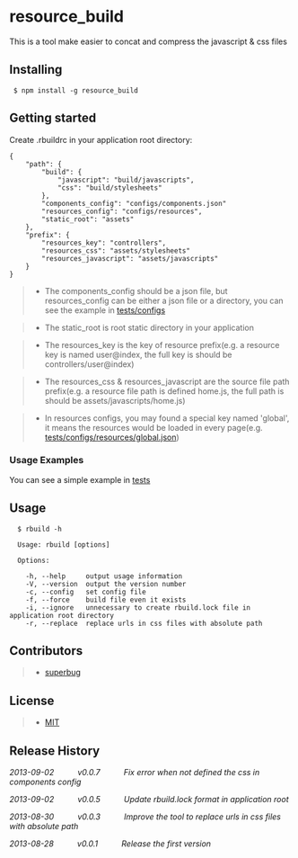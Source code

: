 # resource_build

This is a tool make easier to concat and compress the javascript & css files

## Installing

```shell
 $ npm install -g resource_build
```

## Getting started

Create .rbuildrc in your application root directory:

```
{
    "path": {
        "build": {
            "javascript": "build/javascripts",
            "css": "build/stylesheets"
        },
        "components_config": "configs/components.json"
        "resources_config": "configs/resources",
        "static_root": "assets"
    },
    "prefix": {
        "resources_key": "controllers",
        "resources_css": "assets/stylesheets"
        "resources_javascript": "assets/javascripts"
    }
}

```

>- The components_config should be a json file, but resources_config can be either a json file or a directory,
you can see the example in [tests/configs](https://github.com/NanJingBoy/resource_build/tree/master/tests/configs)

>- The static_root is root static directory in your application

>- The resources_key is the key of resource prefix(e.g. a resource key is named user@index, the full key is should be
controllers/user@index)

>- The resources_css & resources_javascript are the source file path prefix(e.g. a resource file path is defined home.js,
the full path is should be assets/javascripts/home.js)

>- In resources configs, you may found a special key named 'global', it means the resources would be loaded in every page(e.g. [tests/configs/resources/global.json](https://github.com/NanJingBoy/resource_build/blob/master/tests/configs/resources/global.json))


### Usage Examples
You can see a simple example in [tests](https://github.com/NanJingBoy/resource_build/tree/master/tests)


## Usage
```shell
  $ rbuild -h

  Usage: rbuild [options]

  Options:

    -h, --help     output usage information
    -V, --version  output the version number
    -c, --config   set config file
    -f, --force    build file even it exists
    -i, --ignore   unnecessary to create rbuild.lock file in application root directory
    -r, --replace  replace urls in css files with absolute path
```

## Contributors
>- [superbug](https://github.com/superbug)

## License
>- [MIT](http://www.opensource.org/licenses/MIT)

## Release History
_2013-09-02   v0.0.7   Fix error when not defined the css in components config_

_2013-09-02   v0.0.5   Update rbuild.lock format in application root_

_2013-08-30   v0.0.3   Improve the tool to replace urls in css files with absolute path_

_2013-08-28   v0.0.1   Release the first version_


